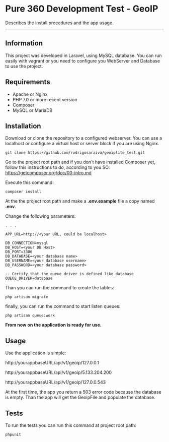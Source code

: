 Pure 360 Development Test - GeoIP
=============================


Describes the install procedures and the app usage.

----------

Information
----------------

This project was developed in Laravel, using MySQL database.
You can run easily with vagrant or you need to configure you WebServer and Database to use the project. 

Requirements
-------------------

- Apache or Nginx
- PHP 7.0 or more recent version
- Composer
- MySQL or MariaDB

Installation
----------------

Download or clone  the repository to a configured webserver. You can use a localhost or configure a virtual host or server block if you are using Nginx.

```
git clone https://github.com/rodrigosaraiva/geoiplite_test.git
```
Go to the project root path and if you don't have installed Composer yet, follow this instructions to do, according to you SO: https://getcomposer.org/doc/00-intro.md

Execute this command:
```
composer install
```
At the the project root path and make a **.env.example** file a copy named **.env**.

Change the following parameters:

```
. . .

APP_URL=http://<your URL, could be localhost>

DB_CONNECTION=mysql
DB_HOST=<your DB Host>
DB_PORT=3306
DB_DATABASE=<your database name>
DB_USERNAME=<your database username>
DB_PASSWORD=<your database password>

-- Certify that the queue driver is defined like database
QUEUE_DRIVER=database

```

Than you can run the command to create the tables:
```
php artisan migrate
```

finally, you can run the command to start listen queues:
```
php artisan queue:work
```

**From now on the application is ready for use.**

Usage
----------------

Use the application is simple:

http://yourappbaseURL/api/v1/geoip/127.0.0.1

http://yourappbaseURL/api/v1/geoip/5.133.204.200

http://yourappbaseURL/api/v1/geoip/127.0.0.543

At the first time, the app you return a 503 error code because the database is empty.
Than the app will get the GeoipFile and populate the database.

Tests
----------------

To run the tests you can run this command at project root path:
```
phpunit
